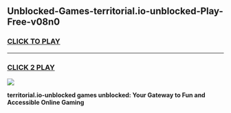 
## Unblocked-Games-territorial.io-unblocked-Play-Free-v08n0
<h3>
<a href="https://premium76.site?title=territorial.io-unblocked&ref=18A1">CLICK TO PLAY</a></h3>
<hr>

<h3>
<a href="https://premium76.site?title=territorial.io-unblocked&ref=18A1">CLICK 2 PLAY</a>
  
</h3>

<a href="https://premium76.site?title=territorial.io-unblocked&ref=18A1"><img src="https://clearcache.store/games.png"></a>


**territorial.io-unblocked games unblocked: Your Gateway to Fun and Accessible Online Gaming**
